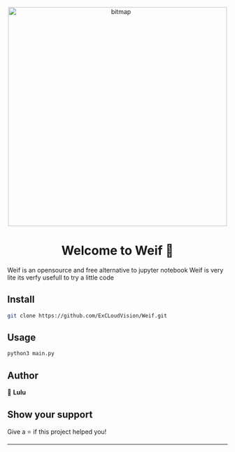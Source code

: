 <p align="center"><img align="center" src="https://i.ibb.co/Dp4SCgv/bitmap.png" alt="bitmap" data-load="full" style="" width="500" height="500"></center><p>

<h1 align="center">Welcome to Weif 👋</h1>
<p>
    Weif is an opensource and free alternative to jupyter notebook
    Weif is very lite 
    its verfy usefull to try a little code
</p>


## Install

```sh
git clone https://github.com/ExCLoudVision/Weif.git
```

## Usage

```sh
python3 main.py
```

## Author

👤 **Lulu**


## Show your support

Give a ⭐️ if this project helped you!

***
